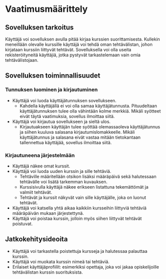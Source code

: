 # Vaatimusmäärittely

## Sovelluksen tarkoitus

Käyttäjä voi sovelluksen avulla pitää kirjaa kurssien suorittamisesta. Kullekin meneillään olevalle kurssille käyttäjä voi tehdä oman tehtävälistan, johon kirjataan kurssiin liittyvät tehtävät. Sovelluksella voi olla useita rekisteröityneitä käyttäjiä, jotka pystyvät tarkastelemaan vain omia tehtävälistojaan.

## Sovelluksen toiminnallisuudet

### Tunnuksen luominen ja kirjautuminen

* Käyttäjä voi luoda käyttäjätunnuksen sovellukseen.
    - Kahdella käyttäjällä ei voi olla samaa käyttäjätunnusta. Pituudeltaan käyttäjätunnuksen tulee olla vähintään kolme merkkiä. Mikäli syötteet eivät täytä vaatimuksia, sovellus ilmoittaa siitä.
* Käyttäjä voi kirjautua sovellukseen ja sieltä ulos.
    - Kirjautuakseen käyttäjän tulee syöttää olemassaoleva käyttäjätunnus ja siihen kuuluva salasana kirjautumislomakkeelle. Mikäli käyttäjätunnus ja salasana eivät vastaa mitään tietokantaan tallennettua käyttäjää, sovellus ilmoittaa siitä.


### Kirjautuneena järjestelmään

* Käyttäjä näkee omat kurssit.
* Käyttäjä voi luoda uuden kurssin ja sille tehtäviä. 
    - Tehtäville määritellään otsikon lisäksi määräpäivä sekä halutessaan tehtävälle voi lisätä tarkemman kuvauksen.
    - Kurssisivulla käyttäjä näkee erikseen listattuna tekemättömät ja valmiit tehtävät.
    - Tehtävät ja kurssit näkyvät vain sille käyttäjälle, joka on luonut tehtävät.
* Käyttäjä voi katsella yhtä aikaa kaikkiin kursseihin liittyviä tehtäviä määräpäivän mukaan järjestettynä.
* Käyttäjä voi poistaa kurssin, jolloin myös siihen liittyvät tehtävät poistuvat.

## Jatkokehitysideoita

* Käyttäjä voi tarkastella poistettuja kursseja ja halutessaa palauttaa kurssin.
* Käyttäjä voi muokata kurssin nimeä tai tehtäviä.
* Erilaiset käyttäjäprofiilit: esimerkiksi opettaja, joka voi jakaa opiskelijoille  tehtävälistan kurssin suorituksista.